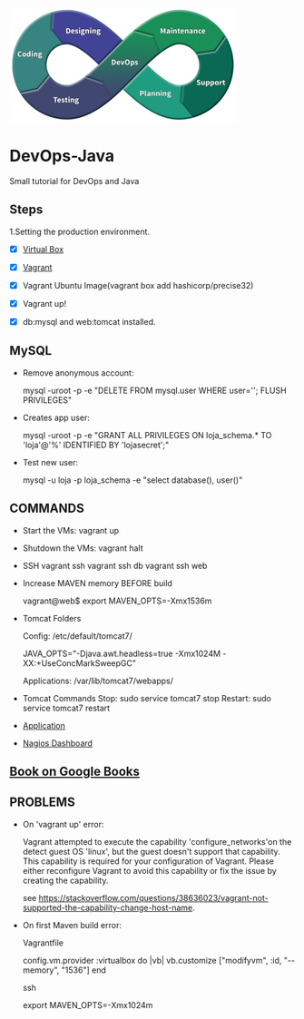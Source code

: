 ![Logo](logo.jpg)

# DevOps-Java

Small tutorial for DevOps and Java


## Steps

1.Setting the production environment.
- [x] [Virtual Box](http://www.virtualbox.org)
- [x] [Vagrant](https://www.vagrantup.com/downloads.html)
- [x] Vagrant Ubuntu Image(vagrant box add hashicorp/precise32)
- [x] Vagrant up!
- [x] db:mysql and web:tomcat installed.


## MySQL

* Remove anonymous account:

	mysql -uroot -p -e "DELETE FROM mysql.user WHERE user=''; FLUSH PRIVILEGES"

* Creates app user:

	mysql -uroot -p -e "GRANT ALL PRIVILEGES ON loja_schema.* TO 'loja'@'%' IDENTIFIED BY 'lojasecret';"

* Test new user:

	mysql -u loja -p loja_schema -e "select database(), user()"

## COMMANDS

* Start the VMs:
	vagrant up

* Shutdown the VMs:
	vagrant halt

* SSH
	vagrant ssh <SERVER>
	vagrant ssh db
	vagrant ssh web

* Increase MAVEN memory BEFORE build

	vagrant@web$ export MAVEN_OPTS=-Xmx1536m

* Tomcat Folders

	Config: /etc/default/tomcat7/

	JAVA_OPTS="-Djava.awt.headless=true -Xmx1024M -XX:+UseConcMarkSweepGC"

	Applications: /var/lib/tomcat7/webapps/

* Tomcat Commands
	Stop: sudo service tomcat7 stop
	Restart: sudo service tomcat7 restart

* [Application](http://192.168.33.12:8080/devopsnapratica/ )


* [Nagios Dashboard](http://192.168.33.14/nagios3/)


## [Book on Google Books](https://books.google.com.br/books?id=Cm2CCwAAQBAJ)

## PROBLEMS

* On 'vagrant up' error:


	Vagrant attempted to execute the capability 'configure_networks'on the detect guest OS 'linux', but the guest doesn't support that capability. This capability is required for your configuration of Vagrant. Please either reconfigure Vagrant to avoid this capability or fix the issue by creating the capability.

	see https://stackoverflow.com/questions/38636023/vagrant-not-supported-the-capability-change-host-name.


* On first Maven build error:

	Vagrantfile

	config.vm.provider :virtualbox do |vb|
	  vb.customize ["modifyvm", :id, "--memory", "1536"]
	end

	ssh

	export MAVEN_OPTS=-Xmx1024m

